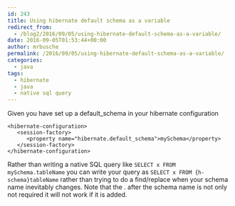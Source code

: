 ```yaml
---
id: 243
title: Using hibernate default schema as a variable
redirect_from:
  - /blog2/2016/09/05/using-hibernate-default-schema-as-a-variable/
date: 2016-09-05T01:53:44+00:00
author: mrbusche
permalink: /2016/09/05/using-hibernate-default-schema-as-a-variable/
categories:
  - java
tags:
  - hibernate
  - java
  - native sql query
---
```


Given you have set up a default_schema in your hibernate configuration

    <hibernate-configuration>
       <session-factory>
          <property name="hibernate.default_schema">mySchema</property>
       </session-factory>
    </hibernate-configuration>

Rather than writing a native SQL query like `SELECT x FROM mySchema.tableName` you can write your query as `SELECT x FROM {h-schema}tableName` rather than trying to do a find/replace when your schema name inevitably changes. Note that the . after the schema name is not only not required it will not work if it is added.
